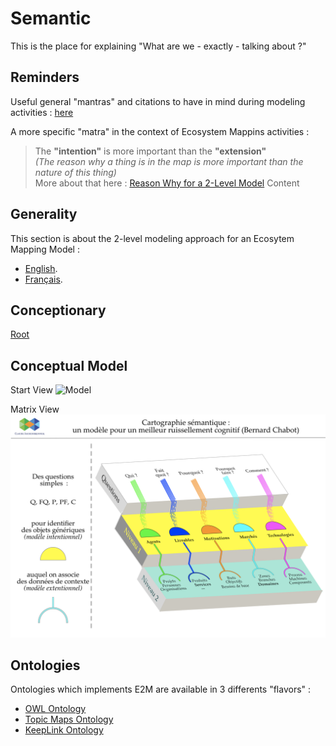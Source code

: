 Semantic
==
This is the place for explaining "What are we  - exactly - talking about ?"

Reminders
-
Useful general "mantras" and citations to have in mind during modeling activities : <a href="https://github.com/iPlumb3r/BizApp-Spec-Methodo/blob/master/1_Activities/AboutModelization__EN.md">here</a>

A more specific "matra" in the context of Ecosystem Mappins activities :
> The __"intention"__ is more important than the __"extension"__   
_(The reason why a thing is in the map is more important than the nature of this thing)_   
More about that here : <a href="https://github.com/iPlumb3r/EcosystemMappingModel/blob/master/1_Semantic/ReasonWhyA2-LevelModel_EN.md">Reason Why for a 2-Level Model</a>
Content

Generality
-
This section is about the 2-level modeling approach for an Ecosytem Mapping Model :
* <a href="https://github.com/iPlumb3r/EcosystemMappingModel/blob/master/1_Semantic/ReasonWhyA2-LevelModel_EN.md">English</a>.
* <a href="https://github.com/iPlumb3r/EcosystemMappingModel/blob/master/1_Semantic/ReasonWhyA2-LevelModel_FR.md">Français</a>.

Conceptionary
- 
<a href="https://github.com/iPlumb3r/EcosystemMappingModel/tree/master/1_Semantic/Conceptionary">Root</a>


Conceptual Model
- 
Start View
![Model](https://github.com/iPlumb3r/EcosystemMappingModel/blob/master/images/ConceptualModel%40E2M_2020-03-04.png)

Matrix View
![Mode](https://github.com/iPlumb3r/EcosystemMapping/blob/master/images/EcosystemMapping_Communication.png)

Ontologies
- 
Ontologies which implements E2M are available in 3 differents "flavors" :
* <a href="https://github.com/iPlumb3r/EcosystemMappingModel/blob/master/6_Ontologies/OWL-Ontology.md">OWL Ontology</a>
* <a href="https://github.com/iPlumb3r/EcosystemMappingModel/blob/master/6_Ontologies/TM-Ontology.md">Topic Maps Ontology</a>
* <a href="https://github.com/iPlumb3r/EcosystemMappingModel/blob/master/6_Ontologies/KL-Ontology.md">KeepLink Ontology</a>
